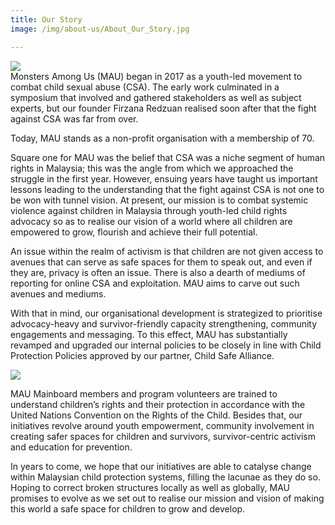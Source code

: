 ```yaml
---
title: Our Story
image: /img/about-us/About_Our_Story.jpg

---
```


<div class="flex justify-center ">  <img class="rounded-lg object-contain min-h-0 max-h-96 " src="/img/about-us/About_Our_Story.jpg"> </div>
Monsters Among Us (MAU) began in 2017 as a youth-led movement to combat child sexual abuse (CSA). The early work culminated in a symposium that involved and gathered stakeholders as well as subject experts, but our founder Firzana Redzuan realised soon after that the fight against CSA was far from over.

Today, MAU stands as a non-profit organisation with a membership of 70. 

Square one for MAU was the belief that CSA was a niche segment of human rights in Malaysia; this was the angle from which we approached the struggle in the first year. However, ensuing years have taught us important lessons leading to the understanding that the fight against CSA is not one to be won with tunnel vision. At present, our mission is to combat systemic violence against children in Malaysia through youth-led child rights advocacy so as to realise our vision of a world where all children are empowered to grow, flourish and achieve their full potential. 

An issue within the realm of activism is that children are not given access to avenues that can serve as safe spaces for them to speak out, and even if they are, privacy is often an issue. There is also a dearth of mediums of reporting for online CSA and exploitation. MAU aims to carve out such avenues and mediums.

With that in mind, our organisational development is strategized to prioritise advocacy-heavy and survivor-friendly capacity strengthening, community engagements and messaging. To this effect, MAU has substantially revamped and upgraded our internal policies to be closely in line with Child Protection Policies approved by our partner, Child Safe Alliance. 

<div class="flex justify-center ">  <img class="rounded-lg object-contain min-h-0 max-h-96 " src="/img/about-us/About_Our_Story_2.jpg"> </div>

 MAU  Mainboard members and program volunteers are trained to understand children’s rights and their protection in accordance with the United Nations Convention on the Rights of the Child. Besides that, our initiatives revolve around youth empowerment, community involvement in creating safer spaces for children and survivors, survivor-centric activism and education for prevention.

In years to come, we hope that our initiatives are able to catalyse change within Malaysian child protection systems, filling the lacunae as they do so. Hoping to correct broken structures locally as well as globally,  MAU  promises to evolve as we set out to realise our mission and vision of making this world a safe space for children to grow and develop. 